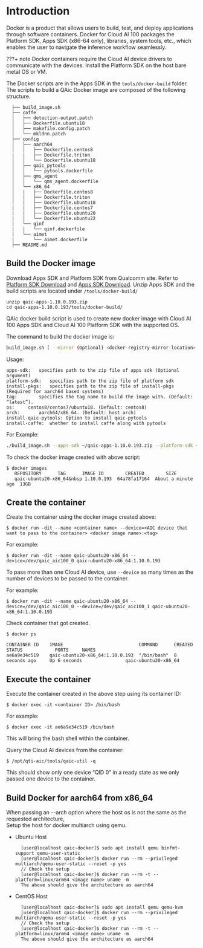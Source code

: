 # Introduction 
Docker is a product that allows users to build, test, and deploy applications through software containers. Docker for Cloud AI 100 packages the Platform SDK, Apps SDK (x86-64 only), libraries, system tools, etc., which enables the user to navigate the inference workflow seamlessly. 


???+ note 
    Docker containers require the Cloud AI device drivers to communicate with the devices. Install the Platform SDK on the host bare metal OS or VM.

The Docker scripts are in the Apps SDK in the `tools/docker-build` folder. The scripts to build a QAic Docker image are composed of the following structure.
```
  ├── build_image.sh
  ├── caffe
  │   ├── detection-output.patch
  │   ├── Dockerfile.ubuntu18
  │   ├── makefile.config.patch
  │   └── mkldnn.patch
  ├── config
  │   ├── aarch64
  │   │   ├── Dockerfile.centos8
  |   |   ├── Dockerfile.triton
  │   │   └── Dockerfile.ubuntu18
  │   ├── qaic_pytools
  │   │   └── pytools.dockerfile
  │   ├── qms_agent
  │   │   └── qms_agent.dockerfile
  │   └── x86_64
  │   |   ├── Dockerfile.centos8
  │   |   ├── Dockerfile.triton
  │   |   ├── Dockerfile.ubuntu18
  |   |   ├── Dockerfile.centos7
  |   |   ├── Dockerfile.ubuntu20
  |   |   └── Dockerfile.ubuntu22
  |   └── qinf
  |   |   └── qinf.dockerfile
  |   └── aimet
  |       └── aimet.dockerfile
  ├── README.md
```

## Build the Docker image 
Download Apps SDK and Platform SDK from Qualcomm site. Refer to [Platform SDK Download](../Cloud-AI-SDK/Cloud-AI-SDK.md#platform-sdk) and [Apps SDK Download](../Cloud-AI-SDK/Cloud-AI-SDK.md#apps-sdk). Unzip Apps SDK and the build scripts are located under `/tools/docker-build/`

```
unzip qaic-apps-1.10.0.193.zip
cd qaic-apps-1.10.0.193/tools/docker-build/
```

QAic docker build script is used to create new docker image with Cloud AI 100 Apps SDK and Cloud AI 100 Platform SDK with the supported OS.

The command to build the docker image is:

```bash
build_image.sh [ --mirror (Optional) <docker-registry-mirror-location> ] [ --apps-sdk (Optional) <apps-sdk-zip-file-path> ] [ --platform-sdk <platform-sdk-zip-file-path> ] [ --install-pkgs <install-pkgs-zip-file-path> ] [ --tag <tag  for  the  created  image> ][ --os <centos8/centos7/ubuntu18> ] [--arch (Optional) <aarch64/x86_64>] [--install-qaic-pytools] [--install-caffe] [--install-aimet] [--install-qms-agent] [--install-python-sdk]
```

Usage: 
```
apps-sdk:	specifies path to the zip file of apps sdk (Optional argument)
platform-sdk:	specifies path to the zip file of platform sdk
install-pkgs:	specifies path to the zip file of install-pkgs (Required for aarch64 based systems)
tag:		specifies the tag name to build the image with. (Default: “latest”).
os:		centos8/centos7/ubuntu18. (Default: centos8)
arch:		aarch64/x86_64. (Default: host arch)
install-qaic-pytools: Option to install qaic-pytools
install-caffe:	whether to install caffe along with pytools
```

For Example:
```bash
./build_image.sh --apps-sdk ~/qaic-apps-1.10.0.193.zip --platform-sdk ~/qaic-platform-sdk-1.10.0.193.zip --tag "1.10.0.193" --os ubuntu20 --install-qaic-pytools
```

To check the docker image created with above script: <br>
```
$ docker images
   REPOSITORY      TAG      IMAGE ID        CREATED        SIZE 
   qaic-ubuntu20-x86_64&nbsp 1.10.0.193  64a78fa17164  About a minute ago  13GB
```


## Create the container 
Create the container using the docker image created above:

```
$ docker run -dit --name <container name> --device=<AIC device that want to pass to the container> <docker image name>:<tag>
```

For example: 
```
$ docker run -dit --name qaic-ubuntu20-x86_64 --device=/dev/qaic_aic100_0 qaic-ubuntu20-x86_64:1.10.0.193
```
To pass more than one Cloud AI device, use `--device` as many times as the number of devices to be passed to the container. 

For example: 
```
$ docker run -dit --name qaic-ubuntu20-x86_64 --device=/dev/qaic_aic100_0 --device=/dev/qaic_aic100_1 qaic-ubuntu20-x86_64:1.10.0.193
```
 
Check container that got created.
```
$ docker ps

CONTAINER ID    IMAGE                            COMMAND      CREATED           STATUS            PORTS     NAMES    
ae6a9e34c519    qaic-ubuntu20-x86_64:1.10.0.193  "/bin/bash"  8 seconds ago     Up 6 seconds                qaic-ubuntu20-x86_64
```

## Execute the container 

Execute the container created in the above step using its container ID: 

```
$ docker exec -it <container ID> /bin/bash
```
For example:

```
$ docker exec -it ae6a9e34c519 /bin/bash
```
This will bring the bash shell within the container.

Query the Cloud AI devices from the container: <br>
```
$ /opt/qti-aic/tools/qaic-util -q
```

This should show only one device “QID 0” in a ready state as we only passed one device to the container.


## Build Docker for aarch64 from x86_64 
When passing an --arch option where the host os is not the same as the requested architecture, <br>
Setup the host for docker multiarch using qemu.

- Ubuntu Host

  ```
	[user@localhost qaic-docker]$ sudo apt install qemu binfmt-support qemu-user-static
	[user@localhost qaic-docker]$ docker run --rm --privileged multiarch/qemu-user-static --reset -p yes
	// Check the setup
	[user@localhost qaic-docker]$ docker run --rm -t --platform=linux/arm64 <image name> uname -m
	The above should give the architecture as aarch64
  ```
  
- CentOS Host

  ```
	[user@localhost qaic-docker]$ sudo apt install qemu qemu-kvm 
	[user@localhost qaic-docker]$ docker run --rm --privileged multiarch/qemu-user-static --reset -p yes 
	// Check the setup 
	[user@localhost qaic-docker]$ docker run --rm -t --platform=linux/arm64 <image name> uname -m 
	The above should give the architecture as aarch64
  ```
